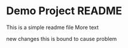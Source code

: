 # Demo Project README		

This is a simple readme file
More text

new changes
this is bound to cause problem